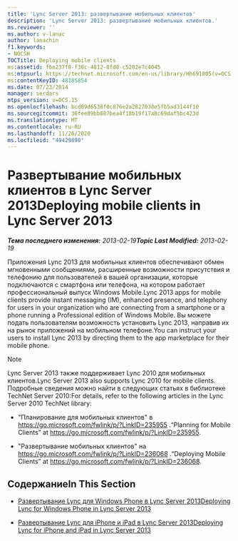 ```yaml
---
title: 'Lync Server 2013: развертывание мобильных клиентов'
description: 'Lync Server 2013: развертывание мобильных клиентов.'
ms.reviewer: ''
ms.author: v-lanac
author: lanachin
f1.keywords:
- NOCSH
TOCTitle: Deploying mobile clients
ms:assetid: f6e237f8-f38c-4812-8fd8-c5202e7c4045
ms:mtpsurl: https://technet.microsoft.com/en-us/library/Hh691005(v=OCS.15)
ms:contentKeyID: 48185854
ms.date: 07/23/2014
manager: serdars
mtps_version: v=OCS.15
ms.openlocfilehash: bcd89d6538f0c876e2a2827038e5fb5ad3144f10
ms.sourcegitcommit: 36fee89bb887bea4f18b19f17a8c69daf5bc423d
ms.translationtype: MT
ms.contentlocale: ru-RU
ms.lasthandoff: 11/26/2020
ms.locfileid: "49429890"
---
```

# <a name="deploying-mobile-clients-in-lync-server-2013"></a><span data-ttu-id="d37a0-103">Развертывание мобильных клиентов в Lync Server 2013</span><span class="sxs-lookup"><span data-stu-id="d37a0-103">Deploying mobile clients in Lync Server 2013</span></span>

<div data-xmlns="http://www.w3.org/1999/xhtml">

<div class="topic" data-xmlns="http://www.w3.org/1999/xhtml" data-msxsl="urn:schemas-microsoft-com:xslt" data-cs="https://msdn.microsoft.com/">

<div data-asp="https://msdn2.microsoft.com/asp">



</div>

<div id="mainSection">

<div id="mainBody"><span data-ttu-id="d37a0-104">

<span> </span></span><span class="sxs-lookup"><span data-stu-id="d37a0-104">

<span> </span></span></span>

<span data-ttu-id="d37a0-105">_**Тема последнего изменения:** 2013-02-19_</span><span class="sxs-lookup"><span data-stu-id="d37a0-105">_**Topic Last Modified:** 2013-02-19_</span></span>

<span data-ttu-id="d37a0-106">Приложения Lync 2013 для мобильных клиентов обеспечивают обмен мгновенными сообщениями, расширенные возможности присутствия и телефонию для пользователей в вашей организации, которые подключаются с смартфона или телефона, на котором работает профессиональный выпуск Windows Mobile.</span><span class="sxs-lookup"><span data-stu-id="d37a0-106">Lync 2013 apps for mobile clients provide instant messaging (IM), enhanced presence, and telephony for users in your organization who are connecting from a smartphone or a phone running a Professional edition of Windows Mobile.</span></span> <span data-ttu-id="d37a0-107">Вы можете подать пользователям возможность установить Lync 2013, направив их на рынок приложений на мобильном телефоне.</span><span class="sxs-lookup"><span data-stu-id="d37a0-107">You can instruct your users to install Lync 2013 by directing them to the app marketplace for their mobile phone.</span></span>

<div>


> [!NOTE]  
> <span data-ttu-id="d37a0-108">Lync Server 2013 также поддерживает Lync 2010 для мобильных клиентов.</span><span class="sxs-lookup"><span data-stu-id="d37a0-108">Lync Server 2013 also supports Lync 2010 for mobile clients.</span></span> <span data-ttu-id="d37a0-109">Подробные сведения можно найти в следующих статьях в библиотеке TechNet Server 2010:</span><span class="sxs-lookup"><span data-stu-id="d37a0-109">For details, refer to the following articles in the Lync Server 2010 TechNet library:</span></span> 
> <UL>
> <LI>
> <P><span data-ttu-id="d37a0-110">"Планирование для мобильных клиентов" в <A href="https://go.microsoft.com/fwlink/p/?linkid=235955">https://go.microsoft.com/fwlink/p/?LinkID=235955</A> .</span><span class="sxs-lookup"><span data-stu-id="d37a0-110">“Planning for Mobile Clients” at <A href="https://go.microsoft.com/fwlink/p/?linkid=235955">https://go.microsoft.com/fwlink/p/?LinkID=235955</A>.</span></span></P>
> <LI>
> <P><span data-ttu-id="d37a0-111">"Развертывание мобильных клиентов" на <A href="https://go.microsoft.com/fwlink/p/?linkid=236068">https://go.microsoft.com/fwlink/p/?LinkID=236068</A> .</span><span class="sxs-lookup"><span data-stu-id="d37a0-111">“Deploying Mobile Clients” at <A href="https://go.microsoft.com/fwlink/p/?linkid=236068">https://go.microsoft.com/fwlink/p/?LinkID=236068</A>.</span></span></P></LI></UL>



</div>

<div>

## <a name="in-this-section"></a><span data-ttu-id="d37a0-112">Содержание</span><span class="sxs-lookup"><span data-stu-id="d37a0-112">In This Section</span></span>

  - [<span data-ttu-id="d37a0-113">Развертывание Lync для Windows Phone в Lync Server 2013</span><span class="sxs-lookup"><span data-stu-id="d37a0-113">Deploying Lync for Windows Phone in Lync Server 2013</span></span>](lync-server-2013-deploying-lync-for-windows-phone.md)

  - [<span data-ttu-id="d37a0-114">Развертывание Lync для iPhone и iPad в Lync Server 2013</span><span class="sxs-lookup"><span data-stu-id="d37a0-114">Deploying Lync for iPhone and iPad in Lync Server 2013</span></span>](lync-server-2013-deploying-lync-for-iphone-and-ipad.md)

<span data-ttu-id="d37a0-115"></div>

</div>

<span> </span>

</div>

</div>

</span><span class="sxs-lookup"><span data-stu-id="d37a0-115"></div>

</div>

<span> </span>

</div>

</div>

</span></span></div>

